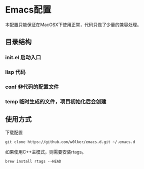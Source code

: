 # Emacs配置
本配置只能保证在MacOSX下使用正常，代码只做了少量的兼容处理。

## 目录结构
### init.el 启动入口
### lisp 代码
### conf 非代码的配置文件
### temp 临时生成的文件，项目初始化后会创建

## 使用方式
下载配置

	git clone https://github.com/w0lker/emacs.d.git ~/.emacs.d

如果使用C++主模式，则需要安装rtags。

	brew install rtags --HEAD
